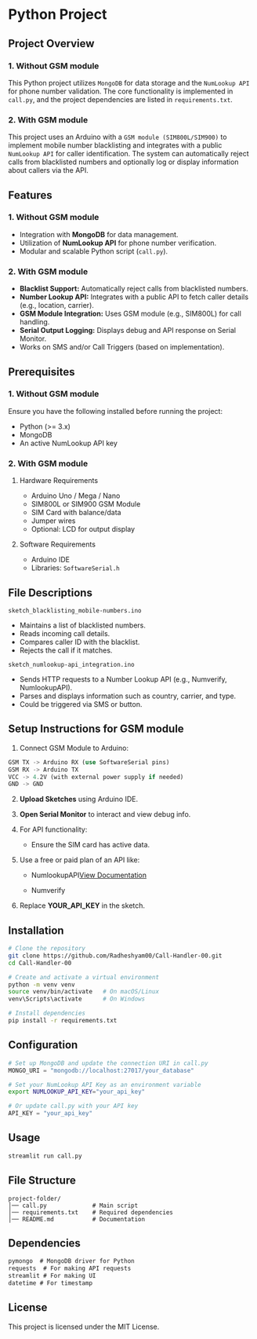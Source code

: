 # Python Project

## Project Overview
### 1. Without GSM module
This Python project utilizes `MongoDB` for data storage and the `NumLookup API` for phone number validation. The core functionality is implemented in `call.py`, and the project dependencies are listed in `requirements.txt`.

### 2. With GSM module
This project uses an Arduino with a `GSM module (SIM800L/SIM900)` to implement mobile number blacklisting and integrates with a public `NumLookup API` for caller identification. The system can automatically reject calls from blacklisted numbers and optionally log or display information about callers via the API.

## Features
### 1. Without GSM module
- Integration with **MongoDB** for data management.
- Utilization of **NumLookup API** for phone number verification.
- Modular and scalable Python script (`call.py`).

### 2. With GSM module
- **Blacklist Support:** Automatically reject calls from blacklisted numbers.
- **Number Lookup API:** Integrates with a public API to fetch caller details (e.g., location, carrier).
- **GSM Module Integration:** Uses GSM module (e.g., SIM800L) for call handling.
- **Serial Output Logging:** Displays debug and API response on Serial Monitor.
- Works on SMS and/or Call Triggers (based on implementation).

## Prerequisites
### 1. Without GSM module
Ensure you have the following installed before running the project:

- Python (>= 3.x)
- MongoDB
- An active NumLookup API key

### 2. With GSM module
1. Hardware Requirements

    - Arduino Uno / Mega / Nano
    - SIM800L or SIM900 GSM Module
    - SIM Card with balance/data
    - Jumper wires
    - Optional: LCD for output display

2. Software Requirements

    - Arduino IDE
    - Libraries:
    `SoftwareSerial.h`

## File Descriptions
`sketch_blacklisting_mobile-numbers.ino`
- Maintains a list of blacklisted numbers.
- Reads incoming call details.
- Compares caller ID with the blacklist.
- Rejects the call if it matches.

`sketch_numlookup-api_integration.ino`
- Sends HTTP requests to a Number Lookup API (e.g., Numverify, NumlookupAPI).
- Parses and displays information such as country, carrier, and type.
- Could be triggered via SMS or button.

## Setup Instructions for GSM module
1. Connect GSM Module to Arduino:
```rust
GSM TX -> Arduino RX (use SoftwareSerial pins)
GSM RX -> Arduino TX
VCC -> 4.2V (with external power supply if needed)
GND -> GND
```
2. **Upload Sketches** using Arduino IDE.
3. **Open Serial Monitor** to interact and view debug info.

4. For API functionality:

    - Ensure the SIM card has active data.

5. Use a free or paid plan of an API like:

    - NumlookupAPI[View Documentation](https://example.com)

    - Numverify

5. Replace **YOUR_API_KEY** in the sketch.

## Installation

```sh
# Clone the repository
git clone https://github.com/Radheshyam00/Call-Handler-00.git
cd Call-Handler-00

# Create and activate a virtual environment
python -m venv venv
source venv/bin/activate   # On macOS/Linux
venv\Scripts\activate      # On Windows

# Install dependencies
pip install -r requirements.txt
```

## Configuration

```python
# Set up MongoDB and update the connection URI in call.py
MONGO_URI = "mongodb://localhost:27017/your_database"
```

```sh
# Set your NumLookup API Key as an environment variable
export NUMLOOKUP_API_KEY="your_api_key"
```

```python
# Or update call.py with your API key
API_KEY = "your_api_key"
```

## Usage

```sh
streamlit run call.py
```

## File Structure

```
project-folder/
│── call.py             # Main script
│── requirements.txt    # Required dependencies
│── README.md           # Documentation
```

## Dependencies

```txt
pymongo  # MongoDB driver for Python
requests  # For making API requests
streamlit # For making UI
datetime # For timestamp
```

## License

This project is licensed under the MIT License.

